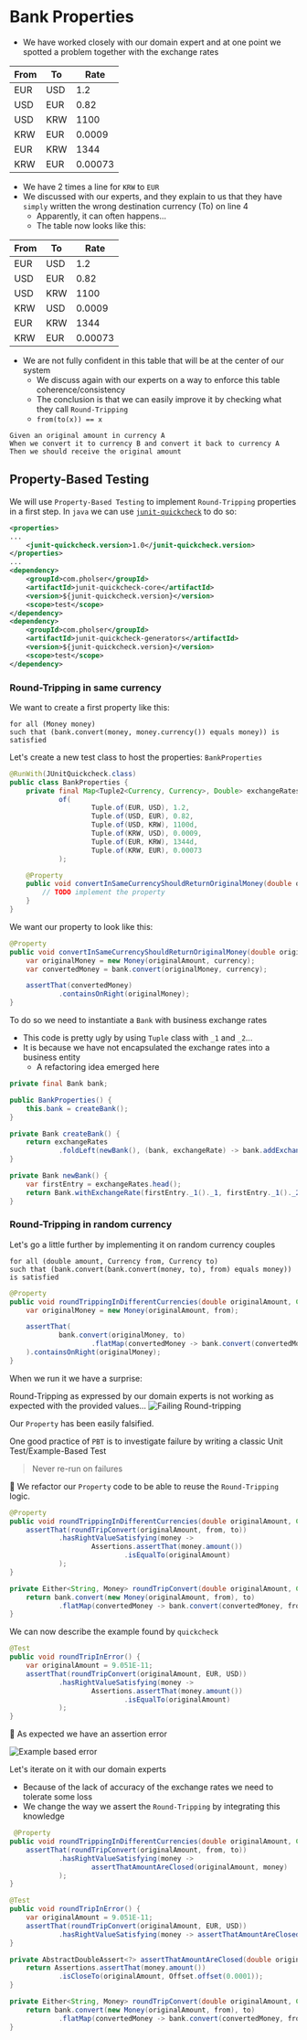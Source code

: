 # Bank Properties 
- We have worked closely with our domain expert and at one point we spotted a problem together with the exchange rates

| From | To   | Rate    |
|------|------|---------|
| EUR  | USD  | 1.2     |
| USD  | EUR  | 0.82    |
| USD  | KRW  | 1100    |
| KRW  | EUR  | 0.0009  |
| EUR  | KRW  | 1344    |
| KRW  | EUR  | 0.00073 |

- We have 2 times a line for `KRW` to `EUR`
- We discussed with our experts, and they explain to us that they have `simply` written the wrong destination currency (To) on line 4
    - Apparently, it can often happens...
    - The table now looks like this:

| From | To  | Rate    |
|------|-----|---------|
| EUR  | USD | 1.2     |
| USD  | EUR | 0.82    |
| USD  | KRW | 1100    |
| KRW  | USD | 0.0009  |
| EUR  | KRW | 1344    |
| KRW  | EUR | 0.00073 |

- We are not fully confident in this table that will be at the center of our system
    - We discuss again with our experts on a way to enforce this table coherence/consistency
    - The conclusion is that we can easily improve it by checking what they call `Round-Tripping`
    - `from(to(x)) == x`

```gherkin
Given an original amount in currency A
When we convert it to currency B and convert it back to currency A
Then we should receive the original amount 
```

## Property-Based Testing
We will use `Property-Based Testing` to implement `Round-Tripping` properties in a first step. In `java` we can use [`junit-quickcheck`](https://pholser.github.io/junit-quickcheck/site/1.0/index.html) to do so:
```xml
<properties>
...
    <junit-quickcheck.version>1.0</junit-quickcheck.version>
</properties>
...
<dependency>
    <groupId>com.pholser</groupId>
    <artifactId>junit-quickcheck-core</artifactId>
    <version>${junit-quickcheck.version}</version>
    <scope>test</scope>
</dependency>
<dependency>
    <groupId>com.pholser</groupId>
    <artifactId>junit-quickcheck-generators</artifactId>
    <version>${junit-quickcheck.version}</version>
    <scope>test</scope>
</dependency>
``` 

### Round-Tripping in same currency
We want to create a first property like this:

```text
for all (Money money)
such that (bank.convert(money, money.currency()) equals money)) is satisfied
```

Let's create a new test class to host the properties: `BankProperties`

```java
@RunWith(JUnitQuickcheck.class)
public class BankProperties {
    private final Map<Tuple2<Currency, Currency>, Double> exchangeRates =
            of(
                    Tuple.of(EUR, USD), 1.2,
                    Tuple.of(USD, EUR), 0.82,
                    Tuple.of(USD, KRW), 1100d,
                    Tuple.of(KRW, USD), 0.0009,
                    Tuple.of(EUR, KRW), 1344d,
                    Tuple.of(KRW, EUR), 0.00073
            );

    @Property
    public void convertInSameCurrencyShouldReturnOriginalMoney(double originalAmount, Currency currency) {
        // TODO implement the property
    }
}
```

We want our property to look like this:

```java
@Property
public void convertInSameCurrencyShouldReturnOriginalMoney(double originalAmount, Currency currency) {
    var originalMoney = new Money(originalAmount, currency);
    var convertedMoney = bank.convert(originalMoney, currency);

    assertThat(convertedMoney)
            .containsOnRight(originalMoney);
}
```

To do so we need to instantiate a `Bank` with business exchange rates
- This code is pretty ugly by using `Tuple` class with `_1` and `_2`...
- It is because we have not encapsulated the exchange rates into a business entity
  - A refactoring idea emerged here

```java
private final Bank bank;

public BankProperties() {
    this.bank = createBank();
}

private Bank createBank() {
    return exchangeRates
            .foldLeft(newBank(), (bank, exchangeRate) -> bank.addExchangeRate(exchangeRate._1._1, exchangeRate._1._2, exchangeRate._2));
}

private Bank newBank() {
    var firstEntry = exchangeRates.head();
    return Bank.withExchangeRate(firstEntry._1()._1, firstEntry._1()._2, firstEntry._2);
}
```

### Round-Tripping in random currency
Let's go a little further by implementing it on random currency couples

```text
for all (double amount, Currency from, Currency to)
such that (bank.convert(bank.convert(money, to), from) equals money)) is satisfied
```
 
```java
@Property
public void roundTrippingInDifferentCurrencies(double originalAmount, Currency from, Currency to) {
    var originalMoney = new Money(originalAmount, from);

    assertThat(
            bank.convert(originalMoney, to)
                    .flatMap(convertedMoney -> bank.convert(convertedMoney, from))
    ).containsOnRight(originalMoney);
}
```

When we run it we have a surprise:

Round-Tripping as expressed by our domain experts is not working as expected with the provided values...
![Failing Round-tripping](img/pbt-first-failure.png)

Our `Property` has been easily falsified.

One good practice of `PBT` is to investigate failure by writing a classic Unit Test/Example-Based Test

> Never re-run on failures
 
:large_blue_circle: We refactor our `Property` code to be able to reuse the `Round-Tripping` logic.

```java
@Property
public void roundTrippingInDifferentCurrencies(double originalAmount, Currency from, Currency to) {
    assertThat(roundTripConvert(originalAmount, from, to))
            .hasRightValueSatisfying(money ->
                    Assertions.assertThat(money.amount())
                            .isEqualTo(originalAmount)
            );
}

private Either<String, Money> roundTripConvert(double originalAmount, Currency from, Currency to) {
    return bank.convert(new Money(originalAmount, from), to)
            .flatMap(convertedMoney -> bank.convert(convertedMoney, from));
}
```

We can now describe the example found by `quickcheck`
```java
@Test
public void roundTripInError() {
    var originalAmount = 9.051E-11;
    assertThat(roundTripConvert(originalAmount, EUR, USD))
            .hasRightValueSatisfying(money ->
                    Assertions.assertThat(money.amount())
                            .isEqualTo(originalAmount)
            );
}
```

:red_circle: As expected we have an assertion error

![Example based error](img/pbt-example-failure.png)

Let's iterate on it with our domain experts
- Because of the lack of accuracy of the exchange rates we need to tolerate some loss
- We change the way we assert the `Round-Tripping` by integrating this knowledge

```java
 @Property
public void roundTrippingInDifferentCurrencies(double originalAmount, Currency from, Currency to) {
    assertThat(roundTripConvert(originalAmount, from, to))
            .hasRightValueSatisfying(money ->
                    assertThatAmountAreClosed(originalAmount, money)
            );
}

@Test
public void roundTripInError() {
    var originalAmount = 9.051E-11;
    assertThat(roundTripConvert(originalAmount, EUR, USD))
            .hasRightValueSatisfying(money -> assertThatAmountAreClosed(originalAmount, money));
}

private AbstractDoubleAssert<?> assertThatAmountAreClosed(double originalAmount, Money money) {
    return Assertions.assertThat(money.amount())
            .isCloseTo(originalAmount, Offset.offset(0.0001));
}

private Either<String, Money> roundTripConvert(double originalAmount, Currency from, Currency to) {
    return bank.convert(new Money(originalAmount, from), to)
            .flatMap(convertedMoney -> bank.convert(convertedMoney, from));
}
```
